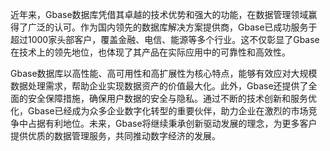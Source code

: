 近年来，Gbase数据库凭借其卓越的技术优势和强大的功能，在数据管理领域赢得了广泛的认可。作为国内领先的数据库解决方案提供商，Gbase已成功服务于超过1000家头部客户，覆盖金融、电信、能源等多个行业。这不仅彰显了Gbase在技术上的领先地位，也体现了其产品在实际应用中的可靠性和高效性。

Gbase数据库以高性能、高可用性和高扩展性为核心特点，能够有效应对大规模数据处理需求，帮助企业实现数据资产的价值最大化。此外，Gbase还提供了全面的安全保障措施，确保用户数据的安全与隐私。通过不断的技术创新和服务优化，Gbase已经成为众多企业数字化转型的重要伙伴，助力企业在激烈的市场竞争中占据有利地位。未来，Gbase将继续秉承创新驱动发展的理念，为更多客户提供优质的数据管理服务，共同推动数字经济的发展。